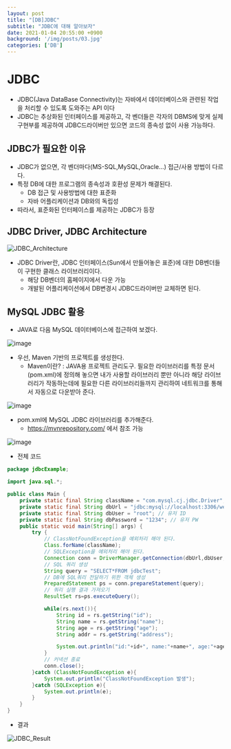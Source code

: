 ```yaml
---
layout: post
title: "[DB]JDBC"
subtitle: "JDBC에 대해 알아보자"
date: 2021-01-04 20:55:00 +0900
background: '/img/posts/03.jpg'
categories: ['DB']
---
```

# JDBC
- JDBC(Java DataBase Connectivity)는 자바에서 데이터베이스와 관련된 작업을 처리할 수 있도록 도와주는 API 이다
- JDBC는 추상화된 인터페이스를 제공하고, 각 벤더들은 각자의 DBMS에 맞게 실제 구현부를 제공하여 JDBC드라이버만 있으면 코드의 종속성 없이 사용 가능하다.
## JDBC가 필요한 이유
- JDBC가 없으면, 각 벤더마다(MS-SQL,MySQL,Oracle...) 접근/사용 방법이 다르다.
- 특정 DB에 대한 프로그램의 종속성과 호환성 문제가 해결된다.
    - DB 접근 및 사용방법에 대한 표준화
    - 자바 어플리케이션과 DB와의 독립성
- 따라서, 표준화된 인터페이스를 제공하는 JDBC가 등장

## JDBC Driver, JDBC Architecture
![JDBC_Architecture](https://user-images.githubusercontent.com/46861704/103537181-4b1c1980-4ed7-11eb-8a52-dbbcbc10191a.png)
- JDBC Driver란, JDBC 인터페이스(Sun에서 만들어놓은 표준)에 대한 DB벤더들이 구현한 클래스 라이브러리이다.
    - 해당 DB벤더의 홈페이지에서 다운 가능
    - 개발된 어플리케이션에서 DB변경시 JDBC드라이버만 교체하면 된다.

## MySQL JDBC 활용
- JAVA로 다음 MySQL 데이터베이스에 접근하여 보겠다.

![image](https://user-images.githubusercontent.com/46861704/103538998-9552ca00-4eda-11eb-8177-d9ec87c701f3.png)

- 우선, Maven 기반의 프로젝트를 생성한다.
    - Maven이란? : JAVA용 프로젝트 관리도구. 필요한 라이브러리를 특정 문서(pom.xml)에 정의해 놓으면 내가 사용할 라이브러리 뿐만 아니라 해당 라이브러리가 작동하는데에 필요한 다른 라이브러리들까지 관리하여 네트워크를 통해서 자동으로 다운받아 준다.

![image](https://user-images.githubusercontent.com/46861704/103539737-e911e300-4edb-11eb-9916-0d645a23350a.png)

- pom.xml에 MySQL JDBC 라이브러리를 추가해준다.
    - https://mvnrepository.com/ 에서 참조 가능

![image](https://user-images.githubusercontent.com/46861704/103540194-b5838880-4edc-11eb-931a-8abbd46104f1.png)

- 전체 코드

~~~~java
package jdbcExample;

import java.sql.*;

public class Main {
    private static final String className = "com.mysql.cj.jdbc.Driver"; // 드라이버
    private static final String dbUrl = "jdbc:mysql://localhost:3306/week2?serverTimezone=UTC"; // 접속할 Database 서버
    private static final String dbUser = "root"; // 유저 ID
    private static final String dbPassword = "1234"; // 유저 PW
    public static void main(String[] args) {
        try {
            // ClassNotFoundException을 예외처리 해야 된다.
            Class.forName(className);
            // SQLException을 예외처리 해야 된다.
            Connection conn = DriverManager.getConnection(dbUrl,dbUser,dbPassword);
            // SQL 쿼리 생성
            String query = "SELECT*FROM jdbcTest";
            // DB에 SQL쿼리 전달하기 위한 객체 생성
            PreparedStatement ps = conn.prepareStatement(query);
            // 쿼리 실행 결과 가져오기
            ResultSet rs=ps.executeQuery();

            while(rs.next()){
                String id = rs.getString("id");
                String name = rs.getString("name");
                String age = rs.getString("age");
                String addr = rs.getString("address");

                System.out.println("id:"+id+", name:"+name+", age:"+age+", address:"+addr);
            }
            // 커넥션 종료
            conn.close();
        }catch (ClassNotFoundException e){
            System.out.println("ClassNotFoundException 발생");
        }catch (SQLException e){
            System.out.println(e);
        }
    }
}
~~~~

- 결과

![JDBC_Result](https://user-images.githubusercontent.com/46861704/103546115-d7cdd400-4ee5-11eb-857c-293aef9f4c51.png)
